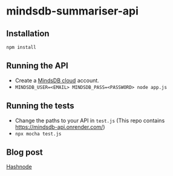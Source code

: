 # mindsdb-summariser-api

## Installation
`npm install`

## Running the API
- Create a [MindsDB cloud](https://mindsdb.com/) account.
- `MINDSDB_USER=<EMAIL> MINDSDB_PASS=<PASSWORD> node app.js`

## Running the tests
- Change the paths to your API in `test.js` (This repo contains https://mindsdb-api.onrender.com/)
- `npx mocha test.js`

## Blog post
[Hashnode](https://vijayjaisankar.hashnode.dev/sql-sorcery-with-mindsdb-and-express-clgqci2yt000h09jt0rzr8ink)

